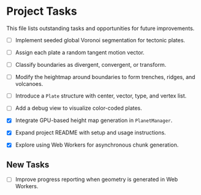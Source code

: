 # Project Tasks

This file lists outstanding tasks and opportunities for future improvements.

- [ ] Implement seeded global Voronoi segmentation for tectonic plates.
- [ ] Assign each plate a random tangent motion vector.
- [ ] Classify boundaries as divergent, convergent, or transform.
- [ ] Modify the heightmap around boundaries to form trenches, ridges, and volcanoes.
- [ ] Introduce a `Plate` structure with center, vector, type, and vertex list.
- [ ] Add a debug view to visualize color-coded plates.

- [x] Integrate GPU-based height map generation in `PlanetManager`.

- [x] Expand project README with setup and usage instructions.
- [x] Explore using Web Workers for asynchronous chunk generation.

## New Tasks

- [ ] Improve progress reporting when geometry is generated in Web Workers.


